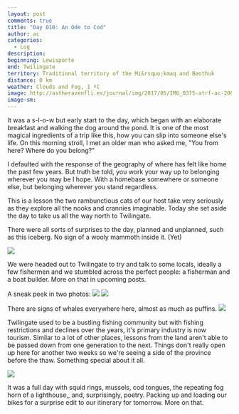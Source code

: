 ```yaml
---
layout: post
comments: true
title: "Day 010: An Ode to Cod"
author: ac
categories:
  - Log
description: 
beginning: Lewisporte
end: Twilingate
territory: Traditional territory of the Mi&rsquo;kmaq and Beothuk
distance: 0 km
weather: Clouds and Fog, 1 ºC
image: http://astheravenfli.es/journal/img/2017/05/IMG_0375-atrf-ac-2000-web.jpg
image-sm:
---
```


It was a s-l-o-w but early start to the day, which began with an elaborate breakfast and walking the dog around the pond. It is one of the most magical ingredients of a trip like this, how you can slip into someone else's life. On this morning stroll, I met an older man who asked me, "You from here? Where do you belong?"

I defaulted with the response of the geography of where has felt like home the past few years. But truth be told, you work your way up to belonging wherever you may be I hope. With a homebase somewhere or someone else, but belonging wherever you stand regardless.

This is a lesson the two rambunctious cats of our host take very seriously as they explore all the nooks and crannies imaginable. Today she set aside the day to take us all the way north to Twilingate.  

There were all sorts of surprises to the day, planned and unplanned, such as this iceberg. No sign of a wooly mammoth inside it. (Yet)

<img src="http://astheravenfli.es/journal/img/2017/05/IMG_0420-atrf-ac-2000-web.jpg">

We were headed out to Twilingate to try and talk to some locals, ideally a few fishermen and we stumbled across the perfect people: a fisherman and a boat builder. More on that in upcoming posts. 

A sneak peek in two photos:
<img src="http://astheravenfli.es/journal/img/2017/05/IMG_1290-atrf-jcr-2000-web.jpg">
<img src="http://astheravenfli.es/journal/img/2017/05/IMG_0551-atrf-ac-2000-web.jpg">
 
There are signs of whales everywhere here, almost as much as puffins. 
<img src="http://astheravenfli.es/journal/img/2017/05/IMG_0467-atrf-ac-2000-web.jpg">

Twilingate used to be a bustling fishing community but with fishing restrictions and declines over the years, it's primary industry is now tourism. Similar to a lot of other places, lessons from the land aren't able to be passed down from one generation to the next. Things don't really open up here for another two weeks so we're seeing a side of the province before the thaw. Something special about it all.

<img src="http://astheravenfli.es/journal/img/2017/05/IMG_0487-atrf-ac-2000-web.jpg">

It was a full day with squid rings, mussels, cod tongues, the repeating fog horn of a lighthouse,, and, surprisingly, poetry. Packing up and loading our bikes for a surprise edit to our itinerary for tomorrow. More on that. 